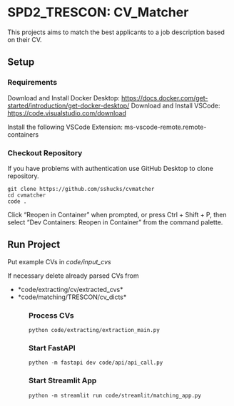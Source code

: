 # SPD2_TRESCON: CV_Matcher

This projects aims to match the best applicants to a job description based on their CV.

## Setup

### Requirements
Download and Install Docker Desktop: https://docs.docker.com/get-started/introduction/get-docker-desktop/
Download and Install VSCode: https://code.visualstudio.com/download

Install the following VSCode Extension: ms-vscode-remote.remote-containers

### Checkout Repository
If you have problems with authentication use GitHub Desktop to clone repository.

```
git clone https://github.com/sshucks/cvmatcher
cd cvmatcher
code .
```

Click “Reopen in Container” when prompted, or press Ctrl + Shift + P, then select “Dev Containers: Reopen in Container” from the command palette.

## Run Project

Put example CVs in *code/input_cvs*

If necessary delete already parsed CVs from
<ul>
    <li>*code/extracting/cv/extracted_cvs*</li>
    <li>*code/matching/TRESCON/cv_dicts*</li>
<ul>

### Process CVs
```
python code/extracting/extraction_main.py
```

### Start FastAPI
```
python -m fastapi dev code/api/api_call.py
```

### Start Streamlit App
```
python -m streamlit run code/streamlit/matching_app.py
```